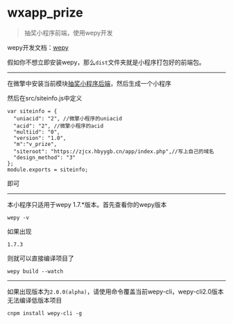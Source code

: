 # wxapp_prize
>抽奖小程序前端，使用wepy开发

wepy开发文档：[wepy](https://tencent.github.io/wepy/document.html#/)

假如你不想立即安装wepy，那么``dist``文件夹就是小程序打包好的前端包。
***

在微擎中安装当前模块[抽奖小程序后端](https://github.com/qq3245096941/module_prize)，然后生成一个小程序

然后在src/siteinfo.js中定义
```
var siteinfo = {
  "uniacid": "2", //微擎小程序的uniacid
  "acid": "2", //微擎小程序的acid
  "multiid": "0",
  "version": "1.0",
  "m":"v_prize",
  "siteroot": "https://zjcx.hbyygb.cn/app/index.php",//写上自己的域名
  "design_method": "3"
};
module.exports = siteinfo;
```
即可
***
本小程序只适用于wepy 1.7.*版本。首先查看你的wepy版本
```
wepy -v
```
如果出现
```
1.7.3
```
则就可以直接编译项目了
```
wepy build --watch
```
***
如果出现版本为``2.0.0(alpha)``，请使用命令覆盖当前wepy-cli，wepy-cli2.0版本无法编译低版本项目
```
cnpm install wepy-cli -g
```

